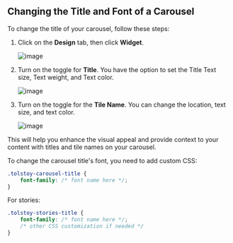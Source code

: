 ## Changing the Title and Font of a Carousel

To change the title of your carousel, follow these steps:

1. Click on the **Design** tab, then click **Widget**.
   
   ![image](https://github.com/user-attachments/assets/340b64e1-692d-43e1-81a0-51fd8a48346c)

2. Turn on the toggle for **Title**. You have the option to set the Title Text size, Text weight, and Text color.
   
   ![image](https://github.com/user-attachments/assets/092c04b5-8ec9-4826-b197-59e49ef2a03f)

3. Turn on the toggle for the **Tile Name**. You can change the location, text size, and text color.
   
   ![image](https://github.com/user-attachments/assets/1f4c82e4-78a2-4d0a-85af-8c545ed7e56a)

This will help you enhance the visual appeal and provide context to your content with titles and tile names on your carousel.

To change the carousel title's font, you need to add custom CSS:

```css
.tolstoy-carousel-title {
    font-family: /* font name here */;
}
```

For stories:

```css
.tolstoy-stories-title {
    font-family: /* font name here */;
    /* other CSS customization if needed */
}
```

